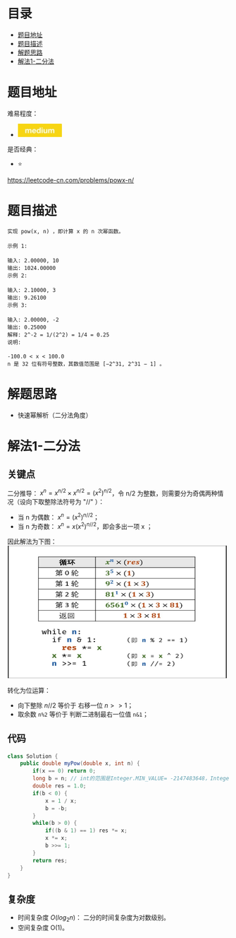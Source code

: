 # 目录
* [题目地址](#题目地址)
* [题目描述](#题目描述)
* [解题思路](#解题思路)
* [解法1-二分法](#解法1-二分法)



# 题目地址
难易程度：
- ![medium.jpg](../.images/medium.jpg)

是否经典：
- ⭐️

https://leetcode-cn.com/problems/powx-n/

# 题目描述
```$xslt
实现 pow(x, n) ，即计算 x 的 n 次幂函数。

示例 1:

输入: 2.00000, 10
输出: 1024.00000
示例 2:

输入: 2.10000, 3
输出: 9.26100
示例 3:

输入: 2.00000, -2
输出: 0.25000
解释: 2^-2 = 1/(2^2) = 1/4 = 0.25
说明:

-100.0 < x < 100.0
n 是 32 位有符号整数，其数值范围是 [−2^31, 2^31 − 1] 。

```


# 解题思路
- 快速幂解析（二分法角度）


# 解法1-二分法
## 关键点
二分推导： $x^n = x^{n/2} \times x^{n/2} = (x^2)^{n/2}$，令 n/2 为整数，则需要分为奇偶两种情况（设向下取整除法符号为 "//" ）：
- 当 n 为偶数： $x^n = (x^2)^{n//2}$；
- 当 n 为奇数： $x^n = x(x^2)^{n//2}$，即会多出一项 x ；

因此解法为下图：
<img src="../.images/2020/Jietu20200328-164551.jpg" width="500" height="300">

转化为位运算：
- 向下整除 $n // 2$ 等价于 右移一位 $n >> 1$；
- 取余数 `n%2` 等价于 判断二进制最右一位值 `n&1`；

## 代码
```Java
class Solution {
    public double myPow(double x, int n) {
        if(x == 0) return 0;
        long b = n; // int的范围是Integer.MIN_VALUE= -2147483648，Integer.MAX_VALUE= 2147483647，为了防止最小数丢精度
        double res = 1.0;
        if(b < 0) {
            x = 1 / x;
            b = -b;
        }
        while(b > 0) {
            if((b & 1) == 1) res *= x;
            x *= x;
            b >>= 1;
        }
        return res;
    }
}
```


## 复杂度
- 时间复杂度 $O(log_2 n)$： 二分的时间复杂度为对数级别。
- 空间复杂度 O(1)。